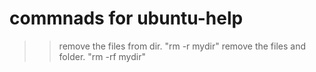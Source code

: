 # commnads for ubuntu-help

>> remove the files from dir. "rm -r mydir"
>> remove the files and folder. "rm -rf mydir"
